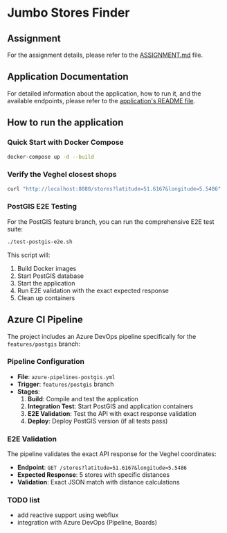 # Jumbo Stores Finder

## Assignment

For the assignment details, please refer to the [ASSIGNMENT.md](ASSIGNMENT.md) file.

## Application Documentation

For detailed information about the application, how to run it, and the available endpoints, please refer to the [application's README file](jumbo-stores-finder/README.md).

## How to run the application

### Quick Start with Docker Compose

```bash
docker-compose up -d --build
```

### Verify the Veghel closest shops

```bash
curl "http://localhost:8080/stores?latitude=51.6167&longitude=5.5486"
```

### PostGIS E2E Testing

For the PostGIS feature branch, you can run the comprehensive E2E test suite:

```bash
./test-postgis-e2e.sh
```

This script will:
1. Build Docker images
2. Start PostGIS database
3. Start the application
4. Run E2E validation with the exact expected response
5. Clean up containers

## Azure CI Pipeline

The project includes an Azure DevOps pipeline specifically for the `features/postgis` branch:

### Pipeline Configuration

- **File**: `azure-pipelines-postgis.yml`
- **Trigger**: `features/postgis` branch
- **Stages**:
  1. **Build**: Compile and test the application
  2. **Integration Test**: Start PostGIS and application containers
  3. **E2E Validation**: Test the API with exact response validation
  4. **Deploy**: Deploy PostGIS version (if all tests pass)

### E2E Validation

The pipeline validates the exact API response for the Veghel coordinates:
- **Endpoint**: `GET /stores?latitude=51.6167&longitude=5.5486`
- **Expected Response**: 5 stores with specific distances
- **Validation**: Exact JSON match with distance calculations
### TODO list

* add reactive support using webflux
* integration with Azure DevOps (Pipeline, Boards)